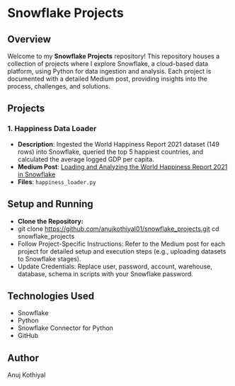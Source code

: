 # Snowflake Projects

## Overview
Welcome to my **Snowflake Projects** repository! This repository houses a collection of projects where I explore Snowflake, a cloud-based data platform, using Python for data ingestion and analysis. Each project is documented with a detailed Medium post, providing insights into the process, challenges, and solutions.

## Projects
### 1. Happiness Data Loader
- **Description**: Ingested the World Happiness Report 2021 dataset (149 rows) into Snowflake, queried the top 5 happiest countries, and calculated the average logged GDP per capita.
- **Medium Post**: [Loading and Analyzing the World Happiness Report 2021 in Snowflake](https://medium.com/@anujkothiyal/uncovering-the-happiest-countries-with-snowflake-a-quick-data-project-8e5998d81e6a)
- **Files**: `happiness_loader.py`

## Setup and Running
- **Clone the Repository:**
- git clone https://github.com/anujkothiyal01/snowflake_projects.git
  cd snowflake_projects
- Follow Project-Specific Instructions: Refer to the Medium post for each project for detailed setup and execution steps (e.g., uploading datasets to Snowflake stages).
- Update Credentials: Replace user, password, account, warehouse, database, schema in scripts with your Snowflake password.

## Technologies Used
- Snowflake
- Python
- Snowflake Connector for Python
- GitHub

## Author
Anuj Kothiyal
